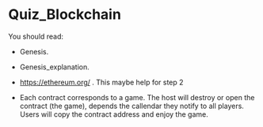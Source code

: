 # Quiz_Blockchain

You should read:

+ Genesis.

+ Genesis_explanation.

+ https://ethereum.org/ . This maybe help for step 2

+ Each contract corresponds to a game. The host will destroy or open the contract (the game), depends the callendar they notify to all players. Users will copy the contract address and enjoy the game.
